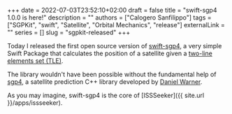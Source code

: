+++
date = 2022-07-03T23:52:10+02:00
draft = false
title = "swift-sgp4 1.0.0 is here!"
description = ""
authors = ["Calogero Sanfilippo"]
tags = ["SGPKit", "swift", "Satellite", "Orbital Mechanics", "release"]
externalLink = ""
series = []
slug = "sgpkit-released"
+++

Today I released the first open source version of [swift-sgp4][swift-sgp], a very simple Swift Package that calculates the position of a satellite given a [two-line elements set (TLE)][tle-wiki].

The library wouldn't have been possible without the fundamental help of [sgp4][sgp4], a satellite prediction C++ library developed by [Daniel Warner][dnwrnr].

As you may imagine, swift-sgp4 is the core of [ISSSeeker]({{ site.url }}/apps/issseeker).

[swift-sgp]: https://github.com/csanfilippo/swift-sgp4
[tle-wiki]: https://en.wikipedia.org/wiki/Two-line_element_set
[sgp4]: https://www.danrw.com/sgp4/
[dnwrnr]: https://github.com/dnwrnr
